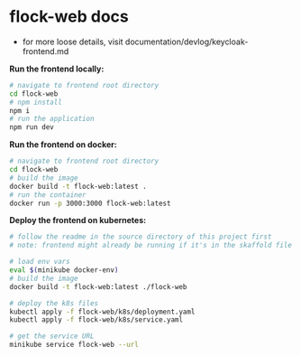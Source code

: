 # flock-web docs
- for more loose details, visit documentation/devlog/keycloak-frontend.md

**Run the frontend locally:**
```bash
# navigate to frontend root directory
cd flock-web
# npm install
npm i
# run the application
npm run dev
```

**Run the frontend on docker:**
```bash
# navigate to frontend root directory
cd flock-web
# build the image
docker build -t flock-web:latest .
# run the container
docker run -p 3000:3000 flock-web:latest
```

**Deploy the frontend on kubernetes:**
```bash
# follow the readme in the source directory of this project first 
# note: frontend might already be running if it's in the skaffold file

# load env vars
eval $(minikube docker-env)
# build the image
docker build -t flock-web:latest ./flock-web

# deploy the k8s files
kubectl apply -f flock-web/k8s/deployment.yaml
kubectl apply -f flock-web/k8s/service.yaml

# get the service URL
minikube service flock-web --url
```
